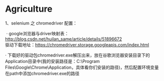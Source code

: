 # Agriculture
1、selenium 之 chromedriver 配置：

  · google浏览器与driver映射表：
  http://blog.csdn.net/huilan_same/article/details/51896672 
    
    驱动下载地址：https://chromedriver.storage.googleapis.com/index.html 
    
  · 下载好的驱动包chromedriver.exe解压出来，放在谷歌浏览器安装目录下的Application目录中(我的安装路径是：C:\Program Files\Google\Chrome\Application，具体看你们安装的路径)，然后配置环境变量在path中添加chromedriver.exe的路径
